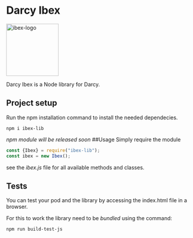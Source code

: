 # Darcy Ibex

<img width="140" alt="ibex-logo" src="https://user-images.githubusercontent.com/33927544/120767803-d7c91300-c51b-11eb-9831-be54f6a1347f.png">


Darcy Ibex is a Node library for Darcy. 

## Project setup

Run the npm installation command to install the needed dependecies.

```
npm i ibex-lib
```
*npm module will be released soon*
##Usage
Simply require the module

```js
const {Ibex} = require("ibex-lib");
const ibex = new Ibex();
```
see the *ibex.js* file for all available methods and classes.
## Tests

You can test your pod and the library by accessing the index.html file in a browser.

For this to work the library need to be *bundled* using the command:

```
npm run build-test-js 
```
